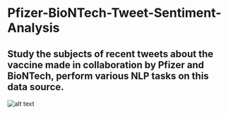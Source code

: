 # Pfizer-BioNTech-Tweet-Sentiment-Analysis

## Study the subjects of recent tweets about the vaccine made in collaboration by Pfizer and BioNTech, perform various NLP tasks on this data source.
![alt text](https://img.webmd.com/dtmcms/live/webmd/consumer_assets/site_images/article_thumbnails/slideshows/covid19_myths_you_shouldnt_believe_slideshow/1800x1200_covid19_myths_you_shouldnt_believe_slideshow.jpg?resize=*:250px)
